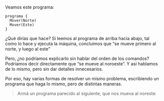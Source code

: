<gs-toolbox toolbox-url="https://raw.githubusercontent.com/MumukiProject/mumuki-guia-gobstones-primeros-programas-kids/master/toolbox.xml"></gs-toolbox>

Veamos este programa:

```gobstones
programa {
  Mover(Norte)
  Mover(Este)
}
```

¿Qué dirías que hace? Si leemos al programa de arriba hacia abajo, tal como lo hace y ejecuta la máquina, concluimos que “se mueve primero al norte, y luego al este"
 
Pero, ¿no podríamos explicarlo sin hablar del orden de los comandos? Podríamos decir directamente que  “se mueve al noroeste”. Y así hablamos de lo mismo, pero sin dar detalles innecesarios. 

Por eso, hay varias formas de resolver un mismo problema, escribiendo un programa que haga lo mismo, pero de distintas maneras.

> Armá un programa parecido al siguiente, que nos mueva al noreste:
